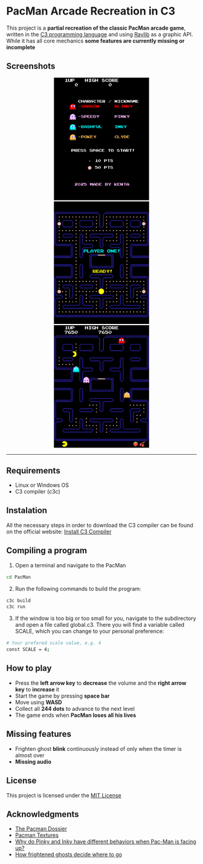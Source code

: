 # PacMan Arcade Recreation in C3
This project is a **partial recreation of the classic PacMan arcade game**, written in the [C3 programming language](https://c3-lang.org/) and using [Raylib](https://www.raylib.com/) as a graphic API. While it has all core mechanics **some features are currently missing or incomplete**
## Screenshots
<p align="center">
  <img src="assets/screen_shots/title_screen.png" width="50%" height="50%" alt="Title Screen">
  <img src="assets/screen_shots/start_level.png" width="50%" height="50%" alt="Start Level">
  <img src="assets/screen_shots/gameplay.png" width="50%" height="50%" alt="Gameplay">
</p>

---
## Requirements
- Linux or Windows OS
- C3 compiler (c3c)
## Instalation
All the necessary steps in order to download the C3 compiler can be found on the official website: [Install C3 Compiler](https://c3-lang.org/getting-started/prebuilt-binaries/)
## Compiling a program
1. Open a terminal and navigate to the PacMan
```bash
cd PacMan
```
2. Run the following commands to build the program:
```bash
c3c build
c3c run
```
3. If the window is too big or too small for you, navigate to the subdirectory and open a file called global.c3. There you will find a variable called SCALE, which you can change to your personal preference:
```bash
# Your prefered scale value, e.g. 4
const SCALE = 4;
```
## How to play
- Press the **left arrow key** to **decrease** the volume and the **right arrow key** to **increase** it
- Start the game by pressing **space bar**
- Move using **WASD**
- Collect all **244 dots** to advance to the next level
- The game ends when **PacMan loses all his lives**
## Missing features
- Frighten ghost **blink** continuously instead of only when the timer is almost over
- **Missing audio**
## License
This project is licensed under the [MIT License](LICENSE.md)
## Acknowledgments
+ [The Pacman Dossier](https://pacman.holenet.info/#LvlSpecs)
+ [Pacman Textures](https://www.spriters-resource.com/arcade/pacman/)
+ [Why do Pinky and Inky have different behaviors when Pac-Man is facing up?](http://donhodges.com/pacman_pinky_explanation.htm)
+ [How frightened ghosts decide where to go](https://www.youtube.com/watch?v=eFP0_rkjwlY&t=409s)
